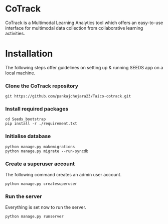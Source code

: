 # CoTrack
CoTrack is a Multimodal Learning Analytics tool which offers an easy-to-use interface for multimodal data collection from collaborative learning activities.


# Installation
The following steps offer guidelines on setting up & running SEEDS app on a local machine.

### Clone the CoTrack repository

```
git https://github.com/pankajchejara23/Taico-cotrack.git
```


### Install required packages

```
cd Seeds_bootstrap
pip install -r ./requirement.txt
```

### Initialise database

```
python manage.py makemigrations
python manage.py migrate --run-syncdb
```

### Create a superuser account
The following command creates an admin user account.

```
python manage.py createsuperuser
```

### Run the server
Everything is set now to run the server.

```
python manage.py runserver
```